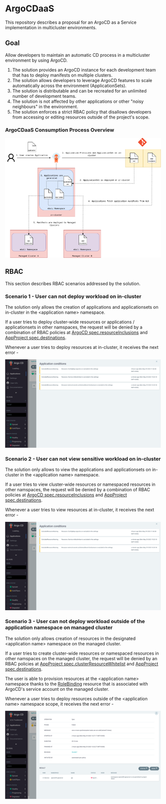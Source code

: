# ArgoCDaaS

This repository describes a proposal for an ArgoCD as a Service implementation in multicluster environments.

## Goal

Allow developers to maintain an automatic CD process in a multicluster environment by using ArgoCD.

1. The solution provides an ArgoCD instance for each development team that has to deploy manifests on multiple clusters.
2. The solution allows developers to leverage ArgoCD features to scale automatically across the environment (ApplicationSets).
3. The solution is distributable and can be recreated for an unlimited number of development teams.
4. The solution is not affected by other applications or other "noisy neighbours" in the environment.
5. The solution enforces a strict RBAC policy that disallows developers from accessing or editing resources outside of the project's scope.

### ArgoCDaaS Consumption Process Overview

![argocd as a service flow](images/argocdaas.png)

## RBAC

This section describes RBAC scenarios addressed by the solution.

### Scenario 1 - User can not deploy workload on in-cluster

The solution only allows the creation of applications and applicationsets on in-cluster in the \<application name> namespace.

If a user tries to deploy cluster-wide resources or applications / applicationsets in other namspaces, the request will be denied by a combination of RBAC policies at [ArgoCD spec.resourceInclusions](argocd-server/templates/argocd.yaml) and [AppProject spec.destinations](argocd-server/templates/appproject.yaml).

Whenever a user tries to deploy resources at in-cluster, it receives the next error -

![ArgoCD in-cluster Deployment](images/argocd-in-cluster-rbac.png)

### Scenario 2 - User can not view sensitive workload on in-cluster

The solution only allows to view the applications and applicationsets on in-cluster in the \<application name> namespace.

If a user tries to view cluster-wide resources or namespaced resources in other namspaces, the request will be denied by a combination of RBAC policies at [ArgoCD spec.resourceInclusions](argocd-server/templates/argocd.yaml) and [AppProject spec.destinations](argocd-server/templates/appproject.yaml).

Whenever a user tries to view resources at in-cluster, it receives the next error -

![ArgoCD in-cluster Deployment](images/argocd-in-cluster-rbac.png)

### Scenario 3 - User can not deploy workload outside of the application namespace on managed cluster

The solution only allows creation of resources in the designated \<application name> namespace on the managed cluster.

If a user tries to create cluster-wide resources or namespaced resources in other namspaces on the managed cluster, the request will be denied by an RBAC policies at [AppProject spec.clusterResourceWhitelist](argocd-server/templates/appproject.yaml) and [AppProject spec.destinations](argocd-server/templates/appproject.yaml).

The user is able to provision resources at the \<application name> namespace thanks to the [RoleBinding](argocd-consumer/templates/rolebinding.yaml) resource that is associated with ArgoCD's service account on the managed cluster.

Whenever a user tries to deploy resources outside of the \<application name> namespace scope, it receives the next error -

![](images/argocd-managedcluster-outside-namespace.png)
